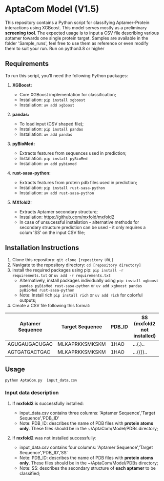 # AptaCom Model (V1.5)

This repository contains a Python script for classifying Aptamer-Protein interactions using XGBoost.
This model serves mostly as a preliminary <b>screening tool</b>. The expected usage is to input a CSV file describing 
various aptamer towards one single protein target. Samples are available in the folder 'Sample_runs', feel free to use them as 
reference or even modify them to suit your run. 
Run on python3.8 or higher

## Requirements

To run this script, you'll need the following Python packages:

1.  **XGBoost:** 
    *   Core XGBoost implementation for classification;
    *   Installation: `pip install xgboost`
    *   Installation: `uv add xgboost`

2.  **pandas:**
    *   To load input (CSV shaped file);
    *   Installation: `pip install pandas`
    *   Installation: `uv add pandas`

3.  **pyBioMed:**
    *   Extracts features from sequences used in prediction;
    *   Installation: `pip install pyBioMed`
    *   Installation: `uv add pybiomed`

4.  **rust-sasa-python:**
    *   Extracts features from protein pdb files used in prediction;
    *   Installation: `pip install rust-sasa-python`
    *   Installation: `uv add rust-sasa-python`

5.  **MXfold2:**
    *   Extracts Aptamer secondary structure;
    *   Installation: <href>https://github.com/mxfold/mxfold2</href>
    *   In case of unsucessful installation - alternative methods for secondary structure prediction can be used - it only requires a colum 'SS' on the input CSV file;

## Installation Instructions

1.  Clone this repository: `git clone [repository URL]`
2.  Navigate to the repository directory: `cd [repository directory]`
3.  Install the required packages using pip: `pip install -r requirements.txt` or `uv add -r requirements.txt`
    *   Alternatively, install packages individually using `pip install xgboost pandas pyBioMed rust-sasa-python` or `uv add xgboost pandas pyBioMed rust-sasa-python` 
    *   Note: Install rich `pip install rich` or `uv add rich` for colorful outputs;
4.  Create a CSV file following this format:
  <table>
    <thead>
      <tr>
        <th>Aptamer Sequence</th>
        <th>Target Sequence</th>
        <th>PDB_ID</th>
        <th>SS (mxfold2 not installed)</th>
      </tr>
    </thead>
    <tbody>
      <tr>
        <td>AGUGAUGACUGAC</td>
        <td>MLKAPRKKSMKSKM</td>
        <td>1HAO</td>
        <td>...(.)..</td>
      </tr>
      <tr>
        <td>AGTGATGACTGAC</td>
        <td>MLKAPRKKSMKSKM</td>
        <td>1HAO</td>
        <td>...(())..</td>
      </tr>
    </tbody>
  </table>

</body>
</html>

## Usage

`python AptaCom.py  input_data.csv`

### Input data description

1. If <b>mxfold2</b> is successfully installed:
    *    input_data.csv contains three columns: 'Aptamer Sequence','Target Sequence','PDB_ID'
    *    Note: PDB_ID: describes the name of PDB files with <b>protein atoms only</b>. These files should be in the ~/AptaCom/Model/PDBs directory;
  
2. If <b>mxfold2</b> was not installed successfully: 
    *    input_data.csv contains four columns: 'Aptamer Sequence','Target Sequence','PDB_ID','SS'
    *    Note: PDB_ID: describes the name of PDB files with <b>protein atoms only</b>. These files should be in the ~/AptaCom/Model/PDBs directory;
    *    Note: SS: describes the secondary structure of <b>each aptamer</b> to be classified;


